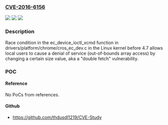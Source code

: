 ### [CVE-2016-6156](https://cve.mitre.org/cgi-bin/cvename.cgi?name=CVE-2016-6156)
![](https://img.shields.io/static/v1?label=Product&message=n%2Fa&color=blue)
![](https://img.shields.io/static/v1?label=Version&message=n%2Fa&color=blue)
![](https://img.shields.io/static/v1?label=Vulnerability&message=n%2Fa&color=brighgreen)

### Description

Race condition in the ec_device_ioctl_xcmd function in drivers/platform/chrome/cros_ec_dev.c in the Linux kernel before 4.7 allows local users to cause a denial of service (out-of-bounds array access) by changing a certain size value, aka a "double fetch" vulnerability.

### POC

#### Reference
No PoCs from references.

#### Github
- https://github.com/thdusdl1219/CVE-Study


